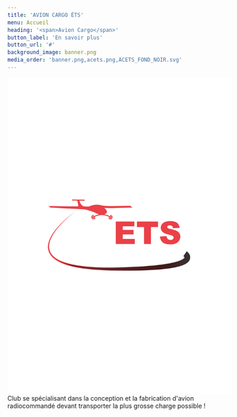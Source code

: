 ```yaml
---
title: 'AVION CARGO ÉTS'
menu: Accueil
heading: '<span>Avion Cargo</span>'
button_label: 'En savoir plus'
button_url: '#'
background_image: banner.png
media_order: 'banner.png,acets.png,ACETS_FOND_NOIR.svg'
---
```


![ACETS_FOND_NOIR](ACETS_FOND_NOIR.svg "ACETS_FOND_NOIR")
Club se spécialisant dans la conception et la fabrication d'avion radiocommandé devant transporter la plus grosse charge possible !